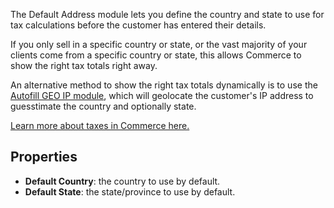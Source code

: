 The Default Address module lets you define the country and state to use for tax calculations before the customer has entered their details. 

If you only sell in a specific country or state, or the vast majority of your clients come from a specific country or state, this allows Commerce to show the right tax totals right away.

An alternative method to show the right tax totals dynamically is to use the [Autofill GEO IP module](AutoFillGeoIP), which will geolocate the customer's IP address to guesstimate the country and optionally state. 

[Learn more about taxes in Commerce here.](../Taxes)

## Properties

- **Default Country**: the country to use by default.
- **Default State**: the state/province to use by default.
